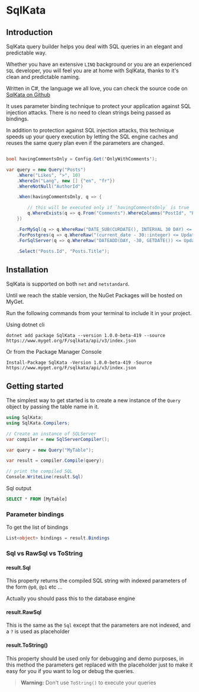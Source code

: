 # SqlKata

## Introduction

SqlKata query builder helps you deal with SQL queries in an elegant and predictable way.

Whether you have an extensive `LINQ` background or you are an experienced `SQL` developer, you will feel you are at home with SqlKata, thanks to it's clean and predictable naming.

Written in C#, the language we all love, you can check the source code on [SqlKata on Github](https://github.com/sqlkata/querybuilder)


It uses parameter binding technique to protect your application against SQL injection attacks. There is no need to clean strings being passed as bindings.

In addition to protection against SQL injection attacks, this technique speeds up your query execution by letting the SQL engine caches and reuses the same query plan even if the parameters are changed.

```cs

bool havingCommentsOnly = Config.Get('OnlyWithComments');

var query = new Query("Posts")
    .Where("Likes", ">", 10)
    .WhereIn("Lang", new [] {"en", "fr"})
    .WhereNotNull("AuthorId")

    .When(havingCommentsOnly, q => {

        // this will be executed only if `havingCommentsOnly` is true
        q.WhereExists(q => q.From("Comments").WhereColumns("PostId", "Posts.Id"))
    })

    .ForMySql(q => q.WhereRaw("DATE_SUB(CURDATE(), INTERVAL 30 DAY) <= UpdatedAt"))
    .ForPostgres(q => q.WhereRaw("(current_date - 30::integer) <= UpdatedAt"))
    .ForSqlServer(q => q.WhereRaw("DATEADD(DAY, -30, GETDATE()) <= UpdatedAt"))

    .Select("Posts.Id", "Posts.Title");
```


## Installation
SqlKata is supported on both `net` and `netstandard`.

Until we reach the stable version, the NuGet Packages will be hosted on MyGet.

Run the following commands from your terminal to include it in your project.

Using dotnet cli
```
dotnet add package SqlKata --version 1.0.0-beta-419 --source https://www.myget.org/F/sqlkata/api/v3/index.json
```

Or from the Package Manager Console

```
Install-Package SqlKata -Version 1.0.0-beta-419 -Source https://www.myget.org/F/sqlkata/api/v3/index.json
```

## Getting started

The simplest way to get started is to create a new instance of the `Query` object by passing the table name in it.

```cs
using SqlKata;
using SqlKata.Compilers;

// Create an instance of SQLServer
var compiler = new SqlServerCompiler();

var query = new Query("MyTable");

var result = compiler.Compile(query);

// print the compiled SQL
Console.WriteLine(result.Sql)
```

Sql output
```sql
SELECT * FROM [MyTable]
```

### Parameter bindings
To get the list of bindings

```cs
List<object> bindings = result.Bindings
```

### Sql vs RawSql vs ToString

#### result.Sql
This property returns the compiled SQL string with indexed parameters of the form `@p0`, `@p1` etc ...

Actually you should pass this to the database engine

#### result.RawSql
This is the same as the `Sql` except that the parameters are not indexed, and a `?` is used as placeholder

#### result.ToString()
This property should be used only for debugging and demo purposes, in this method the parameters get replaced with the placeholder just to make it easy for you if you want to log or debug the queries.

>**Warning:** Don't use `ToString()` to execute your queries


